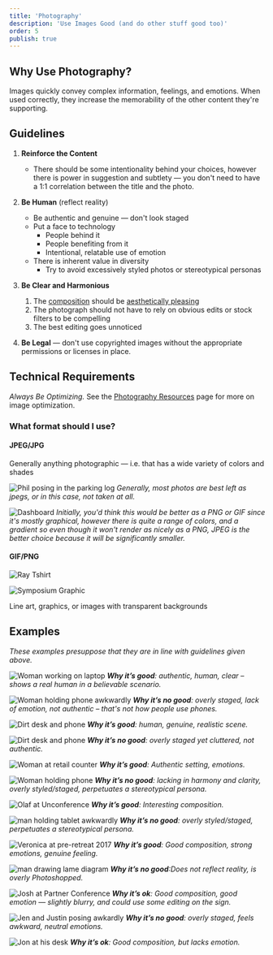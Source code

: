 ```yaml
---
title: 'Photography'
description: 'Use Images Good (and do other stuff good too)'
order: 5
publish: true
---
```


## Why Use Photography?

Images quickly convey complex information, feelings, and emotions. When used correctly, they increase the memorability of the other content they're supporting.

## Guidelines

1. **Reinforce the Content**

    - There should be some intentionality behind your choices, however there is power in suggestion and subtlety &mdash; you don't need to have a 1:1 correlation between the title and the photo.

1. **Be Human** (reflect reality)
    - Be authentic and genuine &mdash; don't look staged
    - Put a face to technology
        - People behind it
        - People benefiting from it
        - Intentional, relatable use of emotion
    - There is inherent value in diversity
        - Try to avoid excessively styled photos or stereotypical personas
1. **Be Clear and Harmonious**
    1. The [composition](https://www.bhphotovideo.com/explora/photography/tips-and-solutions/11-thoughts-introduction-photographic-composition) should be [aesthetically pleasing](https://www.nationalgeographic.com/photography/photo-tips/composition-tips-simply-beautiful-photos/)
    1. The photograph should not have to rely on obvious edits or stock filters to be compelling
    1. The best editing goes unnoticed
1. **Be Legal** &mdash; don't use copyrighted images without the appropriate permissions or licenses in place.

## Technical Requirements

_Always Be Optimizing._ See the [Photography Resources](/blueprints/resources/photography) page for more on image optimization.

### What format should I use?

#### JPEG/JPG

Generally anything photographic — i.e. that has a wide variety of colors and shades

![Phil posing in the parking log](/images/blueprints/photography/jpg-1.jpg)
_Generally, most photos are best left as jpegs, or in this case, not taken at all._

![Dashboard](/images/blueprints/photography/jpg-2.jpg)
_Initially, you'd think this would be better as a PNG or GIF since it's mostly graphical, however there is quite a range of colors, and a gradient so even though it won't render as nicely as a PNG, JPEG is the better choice because it will be significantly smaller._

#### GIF/PNG

![Ray Tshirt](/images/blueprints/photography/png-1.png)

![Symposium Graphic](/images/blueprints/photography/png-2.png)

Line art, graphics, or images with transparent backgrounds

## Examples

_These examples presuppose that they are in line with guidelines given above._

![Woman working on laptop](/images/blueprints/photography/do-1.jpg)
_**Why it’s good**: authentic, human, clear – shows a real human in a believable scenario._

![Woman holding phone awkwardly](/images/blueprints/photography/dont-1.jpg)
_**Why it’s no good**: overly staged, lack of emotion, not authentic – that's not how people use phones._

![Dirt desk and phone](/images/blueprints/photography/do-2.jpg)
_**Why it’s good**: human, genuine, realistic scene._

![Dirt desk and phone](/images/blueprints/photography/dont-2.jpg)
_**Why it’s no good**: overly staged yet cluttered, not authentic._

![Woman at retail counter](/images/blueprints/photography/do-3.jpg)
_**Why it’s good**: Authentic setting, emotions._

![Woman holding phone](/images/blueprints/photography/dont-3.jpg)
_**Why it’s no good**: lacking in harmony and clarity, overly styled/staged, perpetuates a stereotypical persona._

![Olaf at Unconference](/images/blueprints/photography/do-4.jpg)
_**Why it’s good**: Interesting composition._

![man holding tablet awkwardly](/images/blueprints/photography/dont-4.jpg)
_**Why it’s no good**: overly styled/staged, perpetuates a stereotypical persona._

![Veronica at pre-retreat 2017](/images/blueprints/photography/do-5.jpg)
_**Why it’s good**: Good composition, strong emotions, genuine feeling._

![man drawing lame diagram](/images/blueprints/photography/dont-5.jpg)
_**Why it’s no good**:Does not reflect reality, is overly Photoshopped._

![Josh at Partner Conference](/images/blueprints/photography/do-6.jpg)
_**Why it’s ok**: Good composition, good emotion — slightly blurry, and could use some editing on the sign._

![Jen and Justin posing awkardly](/images/blueprints/photography/dont-7.jpg)
_**Why it’s no good**: overly staged, feels awkward, neutral emotions._

![Jon at his desk](/images/blueprints/photography/dont-6.jpg)
_**Why it’s ok**: Good composition, but lacks emotion._
